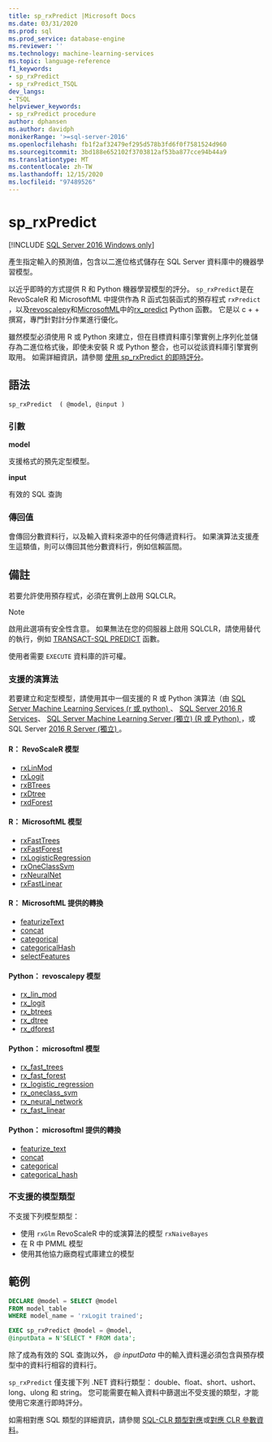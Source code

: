 ```yaml
---
title: sp_rxPredict |Microsoft Docs
ms.date: 03/31/2020
ms.prod: sql
ms.prod_service: database-engine
ms.reviewer: ''
ms.technology: machine-learning-services
ms.topic: language-reference
f1_keywords:
- sp_rxPredict
- sp_rxPredict_TSQL
dev_langs:
- TSQL
helpviewer_keywords:
- sp_rxPredict procedure
author: dphansen
ms.author: davidph
monikerRange: '>=sql-server-2016'
ms.openlocfilehash: fb1f2af32479ef295d578b3fd6f0f7581524d960
ms.sourcegitcommit: 3bd188e652102f3703812af53ba877cce94b44a9
ms.translationtype: MT
ms.contentlocale: zh-TW
ms.lasthandoff: 12/15/2020
ms.locfileid: "97489526"
---
```

# <a name="sp_rxpredict"></a>sp_rxPredict  
[!INCLUDE [SQL Server 2016 Windows only](../../includes/applies-to-version/sqlserver2016-windows-only.md)]

產生指定輸入的預測值，包含以二進位格式儲存在 SQL Server 資料庫中的機器學習模型。

以近乎即時的方式提供 R 和 Python 機器學習模型的評分。 `sp_rxPredict`是在 RevoScaleR 和 MicrosoftML 中提供作為 R 函式包裝函式的預存程式 `rxPredict` [](/r-server/r-reference/revoscaler/revoscaler) ，以及[revoscalepy](/machine-learning-server/python-reference/revoscalepy/revoscalepy-package)和[MicrosoftML](/machine-learning-server/python-reference/microsoftml/microsoftml-package)中的[rx_predict](/machine-learning-server/python-reference/revoscalepy/rx-predict) Python 函數。 [](/r-server/r-reference/microsoftml/microsoftml-package) 它是以 c + + 撰寫，專門針對計分作業進行優化。

雖然模型必須使用 R 或 Python 來建立，但在目標資料庫引擎實例上序列化並儲存為二進位格式後，即使未安裝 R 或 Python 整合，也可以從該資料庫引擎實例取用。 如需詳細資訊，請參閱 [使用 sp_rxPredict 的即時評分](../../machine-learning/predictions/real-time-scoring.md)。

## <a name="syntax"></a>語法

```
sp_rxPredict  ( @model, @input )
```

### <a name="arguments"></a>引數

**model**

支援格式的預先定型模型。 

**input**

有效的 SQL 查詢

### <a name="return-values"></a>傳回值

會傳回分數資料行，以及輸入資料來源中的任何傳遞資料行。
如果演算法支援產生這類值，則可以傳回其他分數資料行，例如信賴區間。

## <a name="remarks"></a>備註

若要允許使用預存程式，必須在實例上啟用 SQLCLR。

> [!NOTE]
> 啟用此選項有安全性含意。 如果無法在您的伺服器上啟用 SQLCLR，請使用替代的執行，例如 [TRANSACT-SQL PREDICT](../../t-sql/queries/predict-transact-sql.md?view=sql-server-2017&preserve-view=true) 函數。

使用者需要 `EXECUTE` 資料庫的許可權。

### <a name="supported-algorithms"></a>支援的演算法

若要建立和定型模型，請使用其中一個支援的 R 或 Python 演算法（由 [SQL Server Machine Learning Services (r 或 python) ](../../machine-learning/sql-server-machine-learning-services.md)、 [SQL Server 2016 R Services](../../machine-learning/r/sql-server-r-services.md)、 [SQL Server Machine Learning Server (獨立)  (R 或 Python) ](../../machine-learning/r/r-server-standalone.md)，或 SQL Server [2016 R Server (獨立) ](../../machine-learning/r/r-server-standalone.md?view=sql-server-2016&preserve-view=true)。

#### <a name="r-revoscaler-models"></a>R： RevoScaleR 模型

  + [rxLinMod](/machine-learning-server/r-reference/revoscaler/rxlinmod)
  + [rxLogit](/machine-learning-server/r-reference/revoscaler/rxlogit)
  + [rxBTrees](/machine-learning-server/r-reference/revoscaler/rxbtrees)
  + [rxDtree](/machine-learning-server/r-reference/revoscaler/rxdtree)
  + [rxdForest](/machine-learning-server/r-reference/revoscaler/rxdforest)

#### <a name="r-microsoftml-models"></a>R： MicrosoftML 模型

  + [rxFastTrees](/machine-learning-server/r-reference/microsoftml/rxfasttrees)
  + [rxFastForest](/machine-learning-server/r-reference/microsoftml/rxfastforest)
  + [rxLogisticRegression](/machine-learning-server/r-reference/microsoftml/rxlogisticregression)
  + [rxOneClassSvm](/machine-learning-server/r-reference/microsoftml/rxoneclasssvm)
  + [rxNeuralNet](/machine-learning-server/r-reference/microsoftml/rxneuralnet)
  + [rxFastLinear](/machine-learning-server/r-reference/microsoftml/rxfastlinear)

#### <a name="r-transformations-supplied-by-microsoftml"></a>R： MicrosoftML 提供的轉換

  + [featurizeText](/machine-learning-server/r-reference/microsoftml/rxfasttrees)
  + [concat](/machine-learning-server/r-reference/microsoftml/concat)
  + [categorical](/machine-learning-server/r-reference/microsoftml/categorical)
  + [categoricalHash](/machine-learning-server/r-reference/microsoftml/categoricalHash)
  + [selectFeatures](/machine-learning-server/r-reference/microsoftml/selectFeatures)

#### <a name="python-revoscalepy-models"></a>Python： revoscalepy 模型

  + [rx_lin_mod](/machine-learning-server/python-reference/revoscalepy/rx-lin-mod)
  + [rx_logit](/machine-learning-server/python-reference/revoscalepy/rx-logit)
  + [rx_btrees](/machine-learning-server/python-reference/revoscalepy/rx-btrees)
  + [rx_dtree](/machine-learning-server/python-reference/revoscalepy/rx-dtree)
  + [rx_dforest](/machine-learning-server/python-reference/revoscalepy/rx-dforest)


#### <a name="python-microsoftml-models"></a>Python： microsoftml 模型

  + [rx_fast_trees](/machine-learning-server/python-reference/microsoftml/rx-fast-trees)
  + [rx_fast_forest](/machine-learning-server/python-reference/microsoftml/rx-fast-forest)
  + [rx_logistic_regression](/machine-learning-server/python-reference/microsoftml/rx-logistic-regression)
  + [rx_oneclass_svm](/machine-learning-server/python-reference/microsoftml/rx-oneclass-svm)
  + [rx_neural_network](/machine-learning-server/python-reference/microsoftml/rx-neural-network)
  + [rx_fast_linear](/machine-learning-server/python-reference/microsoftml/rx-fast-linear)

#### <a name="python-transformations-supplied-by-microsoftml"></a>Python： microsoftml 提供的轉換

  + [featurize_text](/machine-learning-server/python-reference/microsoftml/rx-fast-trees)
  + [concat](/machine-learning-server/python-reference/microsoftml/concat)
  + [categorical](/machine-learning-server/python-reference/microsoftml/categorical)
  + [categorical_hash](/machine-learning-server/python-reference/microsoftml/categorical-hash)
  
### <a name="unsupported-model-types"></a>不支援的模型類型

不支援下列模型類型：

+ 使用 `rxGlm` RevoScaleR 中的或演算法的模型 `rxNaiveBayes`
+ 在 R 中 PMML 模型
+ 使用其他協力廠商程式庫建立的模型 

## <a name="examples"></a>範例

```sql
DECLARE @model = SELECT @model 
FROM model_table 
WHERE model_name = 'rxLogit trained';

EXEC sp_rxPredict @model = @model,
@inputData = N'SELECT * FROM data';
```

除了成為有效的 SQL 查詢以外， *\@ inputData* 中的輸入資料還必須包含與預存模型中的資料行相容的資料行。

`sp_rxPredict` 僅支援下列 .NET 資料行類型： double、float、short、ushort、long、ulong 和 string。 您可能需要在輸入資料中篩選出不受支援的類型，才能使用它來進行即時評分。 

  如需相對應 SQL 類型的詳細資訊，請參閱 [SQL-CLR 類型對應](/dotnet/framework/data/adonet/sql/linq/sql-clr-type-mapping)或[對應 CLR 參數資料](../clr-integration-database-objects-types-net-framework/mapping-clr-parameter-data.md)。
